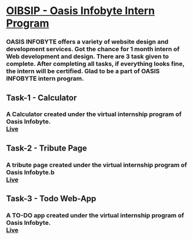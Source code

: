 <h1><b> <a href="oasisinfobyte.com"> OIBSIP - Oasis Infobyte Intern Program </a> </b></h1>
<h3> OASIS INFOBYTE offers a variety of website design and development services. Got the chance for 1 month intern of Web development and design. There are 3 task given to complete. After completing all tasks, if everything looks fine, the intern will be certified. Glad to be a part of OASIS INFOBYTE intern program. </h3>

<h2> Task-1 - Calculator </h2>
<h3> A Calculator created under the virtual internship program of Oasis Infobyte. <br> 
<a href="https://umesh-coder.github.io/OIBSIP/Task-1/calculator.html">Live</a> </h3>

<h2> Task-2 - Tribute Page </h2>
<h3> A tribute page created under the virtual internship program of Oasis Infobyte.b <br> 
<a href="https://umesh-coder.github.io/OIBSIP/Task-2/tribute_page.html">Live</a> </h3>


<h2> Task-3 - Todo Web-App </h2>
<h3> A TO-DO app created under the virtual internship program of Oasis Infobyte. <br> 
<a href="https://umesh-coder.github.io/OIBSIP/Task-3/todolistwebapp.html">Live</a> </h3>

